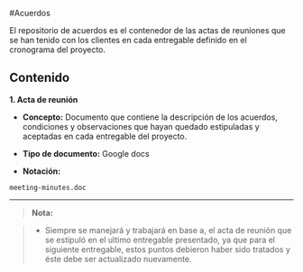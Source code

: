 #Acuerdos

El repositorio de acuerdos es el contenedor de las actas de reuniones que se han tenido con los clientes en cada entregable definido en el cronograma del proyecto.


## Contenido

**1. Acta de reunión**

* **Concepto:** Documento que contiene la descripción de los acuerdos, condiciones y observaciones que hayan quedado estipuladas y aceptadas en cada entregable del proyecto.

* **Tipo de documento:** Google docs

* **Notación:**

 ```
meeting-minutes.doc
 ```

---
> **Nota:**

>* Siempre se manejará y trabajará en base a, el acta de reunión que se estipuló en el ultimo entregable presentado, ya que para el siguiente entregable, estos puntos debieron haber sido tratados y éste debe ser actualizado nuevamente.
